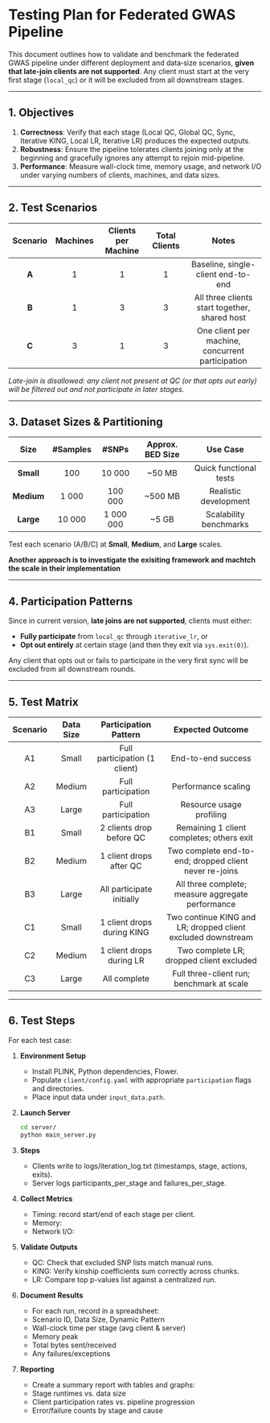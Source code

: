 # Testing Plan for Federated GWAS Pipeline

This document outlines how to validate and benchmark the federated GWAS pipeline under different deployment and data‐size scenarios, **given that late‐join clients are not supported**. Any client must start at the very first stage (`local_qc`) or it will be excluded from all downstream stages.

---

## 1. Objectives

1. **Correctness**: Verify that each stage (Local QC, Global QC, Sync, Iterative KING, Local LR, Iterative LR) produces the expected outputs.  
2. **Robustness**: Ensure the pipeline tolerates clients joining only at the beginning and gracefully ignores any attempt to rejoin mid-pipeline.  
3. **Performance**: Measure wall-clock time, memory usage, and network I/O under varying numbers of clients, machines, and data sizes.  

---

## 2. Test Scenarios

| Scenario | Machines | Clients per Machine | Total Clients | Notes                                             |
|:--------:|:--------:|:-------------------:|:-------------:|:-------------------------------------------------:|
| **A**    | 1        | 1                   | 1             | Baseline, single-client end-to-end                |
| **B**    | 1        | 3                   | 3             | All three clients start together, shared host     |
| **C**    | 3        | 1                   | 3             | One client per machine, concurrent participation |

*Late-join is disallowed: any client not present at QC (or that opts out early) will be filtered out and not participate in later stages.*

---

## 3. Dataset Sizes & Partitioning

| Size    | #Samples | #SNPs    | Approx. BED Size | Use Case               |
|:-------:|:--------:|:--------:|:----------------:|:----------------------:|
| **Small**  | 100      | 10 000   | ~50 MB           | Quick functional tests |
| **Medium** | 1 000    | 100 000  | ~500 MB          | Realistic development  |
| **Large**  | 10 000   | 1 000 000| ~5 GB            | Scalability benchmarks |

Test each scenario (A/B/C) at **Small**, **Medium**, and **Large** scales.

**Another approach is to investigate the exisiting framework and machtch the scale in their implementation**

---

## 4. Participation Patterns

Since in current version, **late joins are not supported**, clients must either:

- **Fully participate** from `local_qc` through `iterative_lr`, or  
- **Opt out entirely** at certain stage (and then they exit via `sys.exit(0)`).

Any client that opts out or fails to participate in the very first sync will be excluded from all downstream rounds.

---

## 5. Test Matrix

| Scenario | Data Size | Participation Pattern             | Expected Outcome                                          |
|:--------:|:---------:|:---------------------------------:|:---------------------------------------------------------:|
| A1       | Small     | Full participation (1 client)     | End-to-end success                                        |
| A2       | Medium    | Full participation                | Performance scaling                                       |
| A3       | Large     | Full participation                | Resource usage profiling                                  |
| B1       | Small     | 2 clients drop before QC          | Remaining 1 client completes; others exit                 |
| B2       | Medium    | 1 client drops after QC           | Two complete end-to-end; dropped client never re-joins     |
| B3       | Large     | All participate initially         | All three complete; measure aggregate performance         |
| C1       | Small     | 1 client drops during KING        | Two continue KING and LR; dropped client excluded downstream |
| C2       | Medium    | 1 client drops during LR          | Two complete LR; dropped client excluded                  |
| C3       | Large     | All complete                      | Full three-client run; benchmark at scale                 |

---

## 6. Test Steps

For each test case:

1. **Environment Setup**  
   - Install PLINK, Python dependencies, Flower.  
   - Populate `client/config.yaml` with appropriate `participation` flags and directories.  
   - Place input data under `input_data.path`.

2. **Launch Server**  
   ```bash
   cd server/
   python main_server.py
   
3. **Steps**
   - Clients write to logs/iteration_log.txt (timestamps, stage, actions, exits).
   - Server logs participants_per_stage and failures_per_stage.

4. **Collect Metrics**
   - Timing: record start/end of each stage per client.
   - Memory:
   - Network I/O: 

5. **Validate Outputs**
   - QC: Check that excluded SNP lists match manual runs.
   - KING: Verify kinship coefficients sum correctly across chunks.
   - LR: Compare top p-values list against a centralized run.

6. **Document Results**
   - For each run, record in a spreadsheet:
   - Scenario ID, Data Size, Dynamic Pattern
   - Wall-clock time per stage (avg client & server)
   - Memory peak
   - Total bytes sent/received
   - Any failures/exceptions

7. **Reporting**
   - Create a summary report with tables and graphs:
   - Stage runtimes vs. data size
   - Client participation rates vs. pipeline progression
   - Error/failure counts by stage and cause